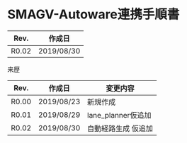 # SMAGV-Autoware連携手順書



| Rev.  | 作成日     |
| ----- | ---------- |
| R0.02 | 2019/08/30 |



来歴

| Rev.  | 作成日     | 変更内容            |
| ----- | ---------- | ------------------- |
| R0.00 | 2019/08/23 | 新規作成            |
| R0.01 | 2019/08/29 | lane_planner仮追加  |
| R0.02 | 2019/08/30 | 自動経路生成 仮追加 |

